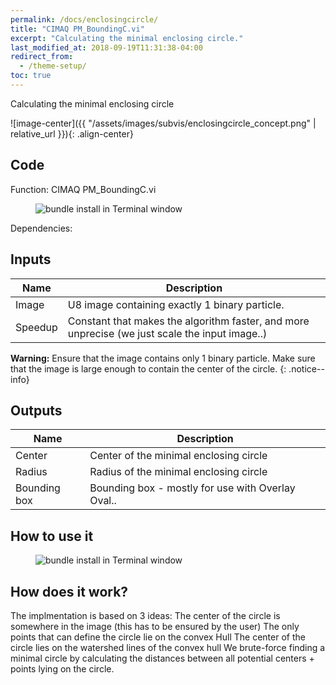 ```yaml
---
permalink: /docs/enclosingcircle/
title: "CIMAQ PM_BoundingC.vi"
excerpt: "Calculating the minimal enclosing circle."
last_modified_at: 2018-09-19T11:31:38-04:00
redirect_from:
  - /theme-setup/
toc: true 
---
```


Calculating the minimal enclosing circle



 
![image-center]({{ "/assets/images/subvis/enclosingcircle_concept.png" | relative_url }}){: .align-center}
  
## Code

Function: CIMAQ PM_BoundingC.vi

<figure>
  <img src="{{ '/assets/images/subvis/enclosingcircle_function.png' | relative_url }}" alt="bundle install in Terminal window">
</figure>


Dependencies:

 
## Inputs


| Name                                        | Description                                           |
| ------------------------------------------- | ----------------------------------------------------- |
| Image | U8 image containing exactly 1 binary particle. |
| Speedup|  Constant that makes the algorithm faster, and more unprecise (we just scale the input image..) |

**Warning:** Ensure that the image contains only 1 binary particle. Make sure that the image is large enough to contain the center of the circle.
{: .notice--info}


## Outputs

| Name                                        | Description                                           |
| ------------------------------------------- | ----------------------------------------------------- |
| Center | Center of the minimal enclosing circle |
| Radius|  Radius of the minimal enclosing circle |
| Bounding box|  Bounding box - mostly for use with Overlay Oval.. |


## How to use it


<figure>
  <img src="{{ '/assets/images/subvis/enclosingcircle_example.png' | relative_url }}" alt="bundle install in Terminal window">
</figure>

## How does it work?

The implmentation is based on 3 ideas:
The center of the circle is somewhere in the image (this has to be ensured by the user)
The only points that can define the circle lie on the convex Hull
The center of the circle lies on the watershed lines of the convex hull
We brute-force finding a minimal circle by calculating the distances between all potential centers + points lying on the circle.
